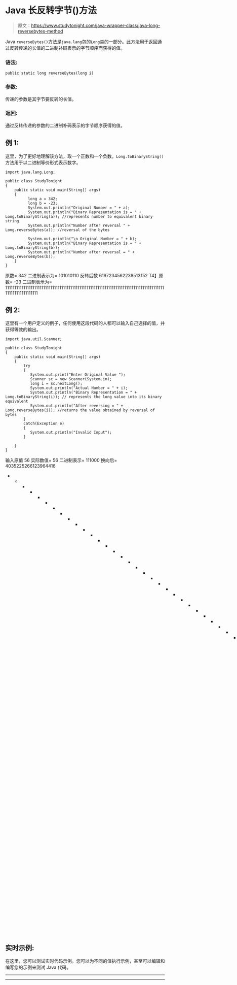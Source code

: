 # Java 长反转字节()方法

> 原文：<https://www.studytonight.com/java-wrapper-class/java-long-reversebytes-method>

Java `reverseBytes()`方法是`java.lang`包的`Long`类的一部分。此方法用于返回通过反转传递的长值的二进制补码表示的字节顺序而获得的值。

### 语法:

```
public static long reverseBytes(long i) 
```

### 参数:

传递的参数是其字节要反转的长值。

### 返回:

通过反转传递的参数的二进制补码表示的字节顺序获得的值。

## 例 1:

这里，为了更好地理解该方法，取一个正数和一个负数。`Long.toBinaryString()`方法用于以二进制等价形式表示数字。

```
import java.lang.Long;

public class StudyTonight
{  
    public static void main(String[] args) 
    {  
          long a = 342;  
          long b = -23;  
          System.out.println("Original Number = " + a);             
          System.out.println("Binary Representation is = " + Long.toBinaryString(a)); //represents number to equivalent binary string 
          System.out.println("Number after reversal " + Long.reverseBytes(a)); //reversal of the bytes

          System.out.println("\n Original Number = " + b);               
          System.out.println("Binary Representation is = " + Long.toBinaryString(b));           
          System.out.println("Number after reversal = " + Long.reverseBytes(b));  
    }  
} 
```

原数= 342
二进制表示为= 101010110
反转后数 6197234562238513152
T4】原数= -23
二进制表示为= 1111111111111111111111111111111111111111111111111111111111111111111111111111111111111111111111111111111111

## 例 2:

这里有一个用户定义的例子，任何使用这段代码的人都可以输入自己选择的值，并获得等效的输出。

```
import java.util.Scanner;  

public class StudyTonight 
{  
    public static void main(String[] args) 
    {  
        try
        {
           System.out.print("Enter Original Value ");  
           Scanner sc = new Scanner(System.in);  
           long i = sc.nextLong();  
           System.out.println("Actual Number = " + i);  
           System.out.println("Binary Representation = " + Long.toBinaryString(i)); // represents the long value into its binary equivalent 
           System.out.println("After reversing = " + Long.reverseBytes(i)); //returns the value obtained by reversal of bytes
        }
        catch(Exception e)
        {
           System.out.println("Invalid Input");
        }

    }  
}
```

输入原值 56
实际数值= 56
二进制表示= 111000
换向后= 4035225266123964416
* * * * * * * * * * * * * * * * * * * * * * * * * * * * * * * * * * * * *输入原值-299
实际数值= -299
二进制表示= 111111111111111111111111

## 实时示例:

在这里，您可以测试实时代码示例。您可以为不同的值执行示例，甚至可以编辑和编写您的示例来测试 Java 代码。

* * *

* * *